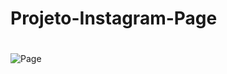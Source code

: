 <h1> Projeto-Instagram-Page </h1>

#
<img src="https://user-images.githubusercontent.com/103227472/177014434-325dacde-01ce-49cd-9b03-767deafefe6e.png"  alt="Page">
